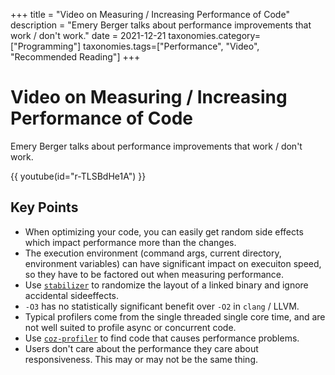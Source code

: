 +++
title = "Video on Measuring / Increasing Performance of Code"
description = "Emery Berger talks about performance improvements that work / don't work."
date = 2021-12-21
taxonomies.category=["Programming"]
taxonomies.tags=["Performance", "Video", "Recommended Reading"]
+++

Video on Measuring / Increasing Performance of Code
===================================================

Emery Berger talks about performance improvements that work / don't work.

{{ youtube(id="r-TLSBdHe1A") }}

Key Points
----------

*   When optimizing your code, you can easily get random side effects which impact performance more than the changes.
*   The execution environment (command args, current directory, environment
    variables) can have significant impact on execuiton speed, so they have to
    be factored out when measuring performance.
*   Use [`stabilizer`](https://github.com/plasma-umass/stabilizer) to randomize
    the layout of a linked binary and ignore accidental sideeffects.
*   `-O3` has no statistically significant benefit over `-O2` in `clang` / LLVM.
*   Typical profilers come from the single threaded single core time, and are not well
    suited to profile async or concurrent code.
*   Use [`coz-profiler`](https://github.com/plasma-umass/coz) to find code that
    causes performance problems.
*   Users don't care about the performance they care about responsiveness. This
    may or may not be the same thing.

